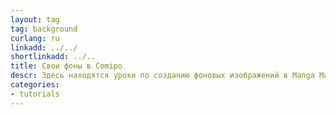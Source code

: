 ```yaml
---
layout: tag
tag: background
curlang: ru
linkadd: ../../
shortlinkadd: ../..
title: Свои фоны в Comipo
descr: Здесь находятся уроки по созданию фоновых изображений в Manga Maker Comipo.
categories: 
- tutorials
---
```

